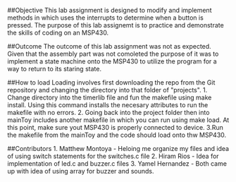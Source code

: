 ##Objective
This lab assignment is designed to modify and implement methods in which uses the interrupts to determine when a button is pressed. The purpose of this lab assignemt is to practice and demonstrate the skills of coding on an MSP430.

##Outcome
The outcome of this lab assignment was not as expected. Given that the assembly part was not comoleted the purpose of it was to implement a state machine onto the MSP430 to utilize the program for a way to return to its staring state.


##How to load
Loading involves first downloading the repo from the Git repository and changing the directory into that folder of "projects".
    1. Change directory into the timerlib file and fun the makefile using make install. Using this command installs the necesary attributes to run the makefile with no errors.
    2. Going back into the project folder then into mainToy includes another makefile in which you can run using make load. At this point, make sure yout MSP430 is properly connected to device.
    3.Run the makefile from the mainToy and the code should load onto thw MSP430.

##Contributors
    1. Matthew Montoya - Heloing me organize my files and idea of using switch statements for the switches.c file
    2. Hiram Rios - Idea for implementation of led.c and buzzer.c files
    3. Yamel Hernandez - Both came up with idea of using array for buzzer and sounds.